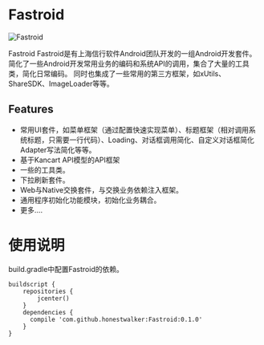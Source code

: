 # Fastroid

![Fastroid](http://www.kancart.com/images/kancart_logo.png)

Fastroid
Fastroid是有上海信行软件Android团队开发的一组Android开发套件。简化了一些Android开发常用业务的编码和系统API的调用，集合了大量的工具类，简化日常编码。
同时也集成了一些常用的第三方框架，如xUtils、ShareSDK、ImageLoader等等。

## Features

- 常用UI套件，如菜单框架（通过配置快速实现菜单）、标题框架（相对调用系统标题，只需要一行代码）、Loading、对话框调用简化、自定义对话框简化
  Adapter写法简化等等。
- 基于Kancart API模型的API框架
- 一些的工具类。
- 下拉刷新套件。
- Web与Native交换套件，与交换业务依赖注入框架。
- 通用程序初始化功能模块，初始化业务耦合。
- 更多....

# 使用说明

build.gradle中配置Fastroid的依赖。
````Gradle
buildscript {
    repositories {
        jcenter()
    }
    dependencies {
      compile 'com.github.honestwalker:Fastroid:0.1.0'
    }
}
````

